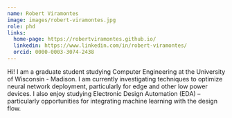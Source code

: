 ```yaml
---
name: Robert Viramontes
image: images/robert-viramontes.jpg
role: phd
links:
  home-page: https://robertviramontes.github.io/
  linkedin: https://www.linkedin.com/in/robert-viramontes/
  orcid: 0000-0003-3074-2438
---
```


Hi! I am a graduate student studying Computer Engineering at the University of Wisconsin - Madison. I am currently investigating techniques to optimize neural network deployment, particularly for edge and other low power devices. I also enjoy studying Electronic Design Automation (EDA) – particularly opportunities for integrating machine learning with the design flow.
